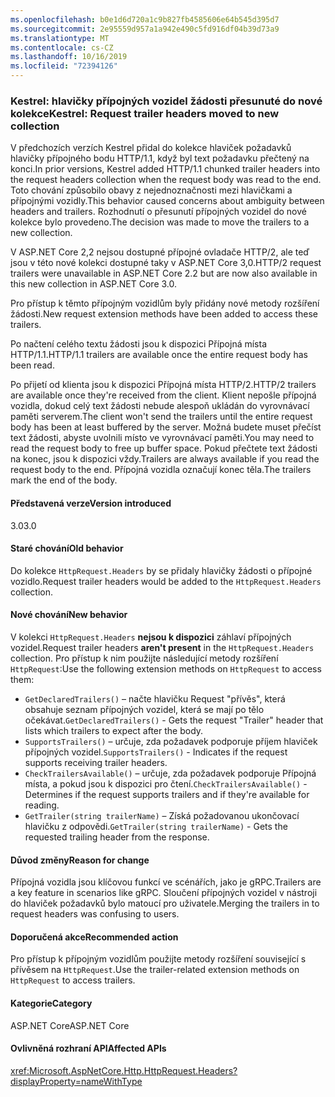 ```yaml
---
ms.openlocfilehash: b0e1d6d720a1c9b827fb4585606e64b545d395d7
ms.sourcegitcommit: 2e95559d957a1a942e490c5fd916df04b39d73a9
ms.translationtype: MT
ms.contentlocale: cs-CZ
ms.lasthandoff: 10/16/2019
ms.locfileid: "72394126"
---
```

### <a name="kestrel-request-trailer-headers-moved-to-new-collection"></a><span data-ttu-id="ab074-101">Kestrel: hlavičky přípojných vozidel žádosti přesunuté do nové kolekce</span><span class="sxs-lookup"><span data-stu-id="ab074-101">Kestrel: Request trailer headers moved to new collection</span></span>

<span data-ttu-id="ab074-102">V předchozích verzích Kestrel přidal do kolekce hlaviček požadavků hlavičky přípojného bodu HTTP/1.1, když byl text požadavku přečtený na konci.</span><span class="sxs-lookup"><span data-stu-id="ab074-102">In prior versions, Kestrel added HTTP/1.1 chunked trailer headers into the request headers collection when the request body was read to the end.</span></span> <span data-ttu-id="ab074-103">Toto chování způsobilo obavy z nejednoznačnosti mezi hlavičkami a přípojnými vozidly.</span><span class="sxs-lookup"><span data-stu-id="ab074-103">This behavior caused concerns about ambiguity between headers and trailers.</span></span> <span data-ttu-id="ab074-104">Rozhodnutí o přesunutí přípojných vozidel do nové kolekce bylo provedeno.</span><span class="sxs-lookup"><span data-stu-id="ab074-104">The decision was made to move the trailers to a new collection.</span></span>

<span data-ttu-id="ab074-105">V ASP.NET Core 2,2 nejsou dostupné přípojné ovladače HTTP/2, ale teď jsou v této nové kolekci dostupné taky v ASP.NET Core 3,0.</span><span class="sxs-lookup"><span data-stu-id="ab074-105">HTTP/2 request trailers were unavailable in ASP.NET Core 2.2 but are now also available in this new collection in ASP.NET Core 3.0.</span></span>

<span data-ttu-id="ab074-106">Pro přístup k těmto přípojným vozidlům byly přidány nové metody rozšíření žádosti.</span><span class="sxs-lookup"><span data-stu-id="ab074-106">New request extension methods have been added to access these trailers.</span></span>

<span data-ttu-id="ab074-107">Po načtení celého textu žádosti jsou k dispozici Přípojná místa HTTP/1.1.</span><span class="sxs-lookup"><span data-stu-id="ab074-107">HTTP/1.1 trailers are available once the entire request body has been read.</span></span>

<span data-ttu-id="ab074-108">Po přijetí od klienta jsou k dispozici Přípojná místa HTTP/2.</span><span class="sxs-lookup"><span data-stu-id="ab074-108">HTTP/2 trailers are available once they're received from the client.</span></span> <span data-ttu-id="ab074-109">Klient nepošle přípojná vozidla, dokud celý text žádosti nebude alespoň ukládán do vyrovnávací paměti serverem.</span><span class="sxs-lookup"><span data-stu-id="ab074-109">The client won't send the trailers until the entire request body has been at least buffered by the server.</span></span> <span data-ttu-id="ab074-110">Možná budete muset přečíst text žádosti, abyste uvolnili místo ve vyrovnávací paměti.</span><span class="sxs-lookup"><span data-stu-id="ab074-110">You may need to read the request body to free up buffer space.</span></span> <span data-ttu-id="ab074-111">Pokud přečtete text žádosti na konec, jsou k dispozici vždy.</span><span class="sxs-lookup"><span data-stu-id="ab074-111">Trailers are always available if you read the request body to the end.</span></span> <span data-ttu-id="ab074-112">Přípojná vozidla označují konec těla.</span><span class="sxs-lookup"><span data-stu-id="ab074-112">The trailers mark the end of the body.</span></span>

#### <a name="version-introduced"></a><span data-ttu-id="ab074-113">Představená verze</span><span class="sxs-lookup"><span data-stu-id="ab074-113">Version introduced</span></span>

<span data-ttu-id="ab074-114">3.0</span><span class="sxs-lookup"><span data-stu-id="ab074-114">3.0</span></span>

#### <a name="old-behavior"></a><span data-ttu-id="ab074-115">Staré chování</span><span class="sxs-lookup"><span data-stu-id="ab074-115">Old behavior</span></span>

<span data-ttu-id="ab074-116">Do kolekce `HttpRequest.Headers` by se přidaly hlavičky žádosti o přípojné vozidlo.</span><span class="sxs-lookup"><span data-stu-id="ab074-116">Request trailer headers would be added to the `HttpRequest.Headers` collection.</span></span>

#### <a name="new-behavior"></a><span data-ttu-id="ab074-117">Nové chování</span><span class="sxs-lookup"><span data-stu-id="ab074-117">New behavior</span></span>

<span data-ttu-id="ab074-118">V kolekci `HttpRequest.Headers` **nejsou k dispozici** záhlaví přípojných vozidel.</span><span class="sxs-lookup"><span data-stu-id="ab074-118">Request trailer headers **aren't present** in the `HttpRequest.Headers` collection.</span></span> <span data-ttu-id="ab074-119">Pro přístup k nim použijte následující metody rozšíření `HttpRequest`:</span><span class="sxs-lookup"><span data-stu-id="ab074-119">Use the following extension methods on `HttpRequest` to access them:</span></span>

- <span data-ttu-id="ab074-120">`GetDeclaredTrailers()` – načte hlavičku Request "přívěs", která obsahuje seznam přípojných vozidel, která se mají po tělo očekávat.</span><span class="sxs-lookup"><span data-stu-id="ab074-120">`GetDeclaredTrailers()` - Gets the request "Trailer" header that lists which trailers to expect after the body.</span></span>
- <span data-ttu-id="ab074-121">`SupportsTrailers()` – určuje, zda požadavek podporuje příjem hlaviček přípojných vozidel.</span><span class="sxs-lookup"><span data-stu-id="ab074-121">`SupportsTrailers()` - Indicates if the request supports receiving trailer headers.</span></span>
- <span data-ttu-id="ab074-122">`CheckTrailersAvailable()` – určuje, zda požadavek podporuje Přípojná místa, a pokud jsou k dispozici pro čtení.</span><span class="sxs-lookup"><span data-stu-id="ab074-122">`CheckTrailersAvailable()` - Determines if the request supports trailers and if they're available for reading.</span></span>
- <span data-ttu-id="ab074-123">`GetTrailer(string trailerName)` – Získá požadovanou ukončovací hlavičku z odpovědi.</span><span class="sxs-lookup"><span data-stu-id="ab074-123">`GetTrailer(string trailerName)` - Gets the requested trailing header from the response.</span></span>

#### <a name="reason-for-change"></a><span data-ttu-id="ab074-124">Důvod změny</span><span class="sxs-lookup"><span data-stu-id="ab074-124">Reason for change</span></span>

<span data-ttu-id="ab074-125">Přípojná vozidla jsou klíčovou funkcí ve scénářích, jako je gRPC.</span><span class="sxs-lookup"><span data-stu-id="ab074-125">Trailers are a key feature in scenarios like gRPC.</span></span> <span data-ttu-id="ab074-126">Sloučení přípojných vozidel v nástroji do hlaviček požadavků bylo matoucí pro uživatele.</span><span class="sxs-lookup"><span data-stu-id="ab074-126">Merging the trailers in to request headers was confusing to users.</span></span>

#### <a name="recommended-action"></a><span data-ttu-id="ab074-127">Doporučená akce</span><span class="sxs-lookup"><span data-stu-id="ab074-127">Recommended action</span></span>

<span data-ttu-id="ab074-128">Pro přístup k přípojným vozidlům použijte metody rozšíření související s přívěsem na `HttpRequest`.</span><span class="sxs-lookup"><span data-stu-id="ab074-128">Use the trailer-related extension methods on `HttpRequest` to access trailers.</span></span>

#### <a name="category"></a><span data-ttu-id="ab074-129">Kategorie</span><span class="sxs-lookup"><span data-stu-id="ab074-129">Category</span></span>

<span data-ttu-id="ab074-130">ASP.NET Core</span><span class="sxs-lookup"><span data-stu-id="ab074-130">ASP.NET Core</span></span>

#### <a name="affected-apis"></a><span data-ttu-id="ab074-131">Ovlivněná rozhraní API</span><span class="sxs-lookup"><span data-stu-id="ab074-131">Affected APIs</span></span>

<xref:Microsoft.AspNetCore.Http.HttpRequest.Headers?displayProperty=nameWithType>

<!--

#### Affected APIs

`P:Microsoft.AspNetCore.Http.HttpRequest.Headers`

-->
